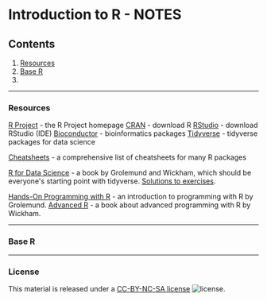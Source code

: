 # Introduction to R - NOTES

## Contents

1. [Resources](#resources)
2. [Base R](#base-r)
3.

---
### Resources

[R Project](https://www.r-project.org/) - the R Project homepage
[CRAN](https://cran.r-project.org/) - download R
[RStudio](https://www.rstudio.com/) - download RStudio (IDE)
[Bioconductor](http://www.bioconductor.org/) - bioinformatics packages
[Tidyverse](https://www.tidyverse.org/) - tidyverse packages for data science

[Cheatsheets](https://www.rstudio.com/resources/cheatsheets/) - a comprehensive list of cheatsheets for many R packages

[R for Data Science](https://r4ds.had.co.nz/) - a book by Grolemund and Wickham, which should be everyone's starting point with tidyverse. [Solutions to exercises](https://jrnold.github.io/r4ds-exercise-solutions/).

[Hands-On Programming with R](https://rstudio-education.github.io/hopr/) - an introduction to programming with R by Grolemund.
[Advanced R](http://adv-r.had.co.nz/) - a book about advanced programming with R by Wickham.


---
### Base R



---
### License

This material is released under a
[CC-BY-NC-SA license](https://creativecommons.org/licenses/by-nc-sa/4.0/) ![license](https://licensebuttons.net/l/by-nc-sa/3.0/88x31.png).
